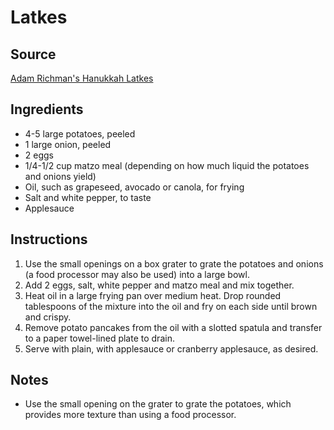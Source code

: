 # Latkes

## Source
[Adam Richman's Hanukkah Latkes](https://www.today.com/recipes/adam-richman-s-hanukkah-latkes-recipe-t119863?fbclid=IwAR3n9gvh5DBr2yblRQmu9eZqd6FwwAg3ZZw_Y4SW3MQZ262b61rUz9cy14M)

## Ingredients
- 4-5 large potatoes, peeled
- 1 large onion, peeled
- 2 eggs
- 1/4-1/2 cup matzo meal (depending on how much liquid the potatoes and onions yield)
- Oil, such as grapeseed, avocado or canola, for frying
- Salt and white pepper, to taste
- Applesauce

## Instructions
1. Use the small openings on a box grater to grate the potatoes and onions (a food processor may also be used) into a large bowl.
2. Add 2 eggs, salt, white pepper and matzo meal and mix together.
3. Heat oil in a large frying pan over medium heat. Drop rounded tablespoons of the mixture into the oil and fry on each side until brown and crispy.
4. Remove potato pancakes from the oil with a slotted spatula and transfer to a paper towel-lined plate to drain.
5. Serve with plain, with applesauce or cranberry applesauce, as desired.

## Notes
- Use the small opening on the grater to grate the potatoes, which provides more texture than using a food processor.